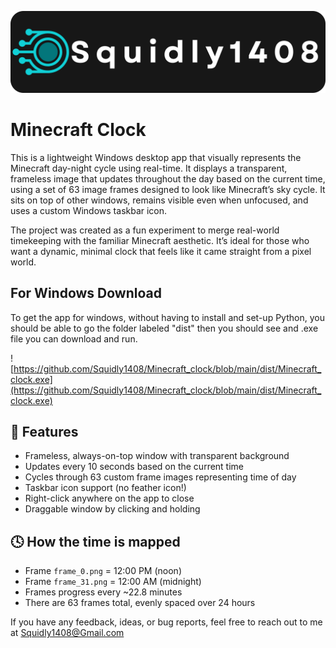 ![Logo](https://raw.githubusercontent.com/Squidly1408/Squidly1408/refs/heads/main/images/Squidly1408%20banner%20(Black%20Button%20Background).png)

# Minecraft Clock

This is a lightweight Windows desktop app that visually represents the Minecraft day-night cycle using real-time. It displays a transparent, frameless image that updates throughout the day based on the current time, using a set of 63 image frames designed to look like Minecraft’s sky cycle. It sits on top of other windows, remains visible even when unfocused, and uses a custom Windows taskbar icon.

The project was created as a fun experiment to merge real-world timekeeping with the familiar Minecraft aesthetic. It’s ideal for those who want a dynamic, minimal clock that feels like it came straight from a pixel world.

## For Windows Download
To get the app for windows, without having to install and set-up Python, you should be able to go the folder labeled "dist" then you should see and .exe file you can download and run.

![https://github.com/Squidly1408/Minecraft_clock/blob/main/dist/Minecraft_clock.exe](https://github.com/Squidly1408/Minecraft_clock/blob/main/dist/Minecraft_clock.exe)

## 🧱 Features

- Frameless, always-on-top window with transparent background
- Updates every 10 seconds based on the current time
- Cycles through 63 custom frame images representing time of day
- Taskbar icon support (no feather icon!)
- Right-click anywhere on the app to close
- Draggable window by clicking and holding

## 🕓 How the time is mapped

- Frame `frame_0.png` = 12:00 PM (noon)
- Frame `frame_31.png` = 12:00 AM (midnight)
- Frames progress every ~22.8 minutes
- There are 63 frames total, evenly spaced over 24 hours


If you have any feedback, ideas, or bug reports, feel free to reach out to me at Squidly1408@Gmail.com
